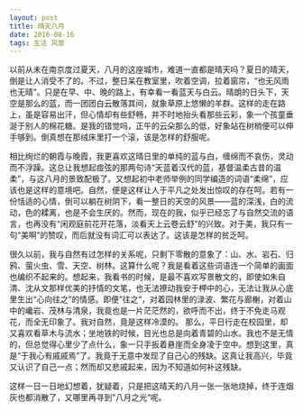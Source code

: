 ```yaml
---
layout: post
title: 晴天八月
date: 2016-08-16
tags: 生活 风景
---
```


以前从未在南京度过夏天，八月的这座城市，难道一直都是晴天吗？夏日的晴天，倒是让人消受不了的。不过，整日呆在教室里，吹着空调，拉着窗帘，“也无风雨也无晴”。只是在早、中、晚的路上，有幸看一看蓝天与白云。晴朗的日头下，天空是那么的蓝，而一团团白云散落其间，就象草原上悠懒的羊群。这样的走在路上，虽是容易出汗，但心情却有些舒畅，并不时地抬头看那些云彩，象一个孩童垂涎于别人的棉花糖。是我的错觉吗，正午的云朵那么的低，好象站在树梢便可以伸手够到。倒真想在那绒床里打一个滚，该是怎样的舒服呢。

相比绚烂的朝霞与晚霞，我更喜欢这晴日里的单纯的蓝与白，缠绵而不哀伤，灵动而不浮躁。这总让我想起痖弦的那两句诗“天蓝着汉代的蓝，基督温柔古昔的温柔”，与这八月的景致配极了。又想起初中老师举例的同学编造的词语“柔绵”，应该也是这样的意境吧。自然，便是这样让人于平凡之处发出惊叹的存在呵。若有一份恬适的心情，倒可以躺在树阴下，看一整日的天空的风景——蓝的深浅，白的流动，色的糅离，也是不会生厌的。然而，现在的我，似乎已经忘了与自然交流的语言，也再没有“闲观庭前花开花落，淡看天上云卷云舒”的兴致。对于美，我只有一句“美啊”的赞叹，而后就没有词汇可以表达了。这该是怎样的贫乏呵。

很久以前，我与自然有过怎样的关系呢，只剩下零散的意象了：山、水、岩石、归鸦、萤火虫、雪、天空、树林。这算什么呢？我是看着这些词语连一个简单的画面也编织不起来的。想起来，我看书的时候，是最不喜欢写景散文的，即使如朱自清、沈从文那样优美的抒情的文笔，也无法撩动我安于柙中的心，无法让我从心底里生出“心向往之”的情感。即便”往之“，对着园林里的渌波、繁花与廊榭，对着山中的巉岩、茂林与清泉，我竟也是一片茫茫然的，欲呼而不出，终于不免走马观花，而全无印象了。我对自然，竟是这样冷漠的。
那么，平日行走在校园里，却又喜欢看草木与流水；坐地铁的时候，目光也总是向着青碧的山水。我也不是无情的，但总觉得心里少了点什么，象一只手扳着悬崖而全身凌于空中。想到这里，真是“于我心有戚戚焉”了。我竟于无意中发现了自己心的残缺。这真让我高兴，毕竟又认识了自己一点；然而却又悲戚起来，因为不知道如何补这残缺。

这样一日一日地幻想着，犹疑着，只是把这晴天的八月一张一张地烧掉，终于连烟灰也都消散了，又哪里再寻到”八月之光“呢。